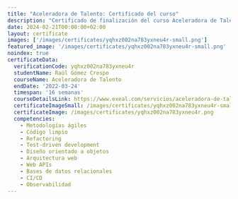 ```yaml
---
title: "Aceleradora de Talento: Certificado del curso"
description: "Certificado de finalización del curso Aceleradora de Talento para Raúl Gómez Crespo."
date: 2024-02-21T00:00:00+02:00
layout: certificate
images: ['/images/certificates/yqhxz002na783yxneu4r-small.png']
featured_image: '/images/certificates/yqhxz002na783yxneu4r-small.png'
noindex: true
certificateData:
  verificationCode: yqhxz002na783yxneu4r 
  studentName: Raúl Gómez Crespo
  courseName: Aceleradora de Talento
  endDate: '2022-03-24'
  timespan: '16 semanas'
  courseDetailsLink: https://www.exeal.com/servicios/aceleradora-de-talento/
  certificateImageSmall: /images/certificates/yqhxz002na783yxneu4r-small.png
  certificateImage: /images/certificates/yqhxz002na783yxneu4r.png
  competencies:
    - Metodologías ágiles
    - Código limpio
    - Refactoring
    - Test-driven development
    - Diseño orientado a objetos
    - Arquitectura web
    - Web APIs
    - Bases de datos relacionales
    - CI/CD
    - Observabilidad
---
```

